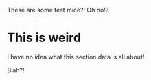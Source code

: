 These are some test mice?! Oh no!?

# This is weird

I have no idea what this section data is all about!

Blah?!
